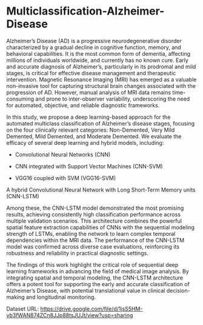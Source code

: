 # Multiclassification-Alzheimer-Disease
Alzheimer’s Disease (AD) is a progressive neurodegenerative disorder characterized by a gradual decline in cognitive function, memory, and behavioral capabilities. It is the most common form of dementia, affecting millions of individuals worldwide, and currently has no known cure. Early and accurate diagnosis of Alzheimer’s, particularly in its prodromal and mild stages, is critical for effective disease management and therapeutic intervention. Magnetic Resonance Imaging (MRI) has emerged as a valuable non-invasive tool for capturing structural brain changes associated with the progression of AD. However, manual analysis of MRI data remains time-consuming and prone to inter-observer variability, underscoring the need for automated, objective, and reliable diagnostic frameworks.

In this study, we propose a deep learning-based approach for the automated multiclass classification of Alzheimer’s disease stages, focusing on the four clinically relevant categories: Non-Demented, Very Mild Demented, Mild Demented, and Moderate Demented. We evaluate the efficacy of several deep learning and hybrid models, including:

- Convolutional Neural Networks (CNN)

- CNN integrated with Support Vector Machines (CNN-SVM)

- VGG16 coupled with SVM (VGG16-SVM)

 A hybrid Convolutional Neural Network with Long Short-Term Memory units (CNN-LSTM)

Among these, the CNN-LSTM model demonstrated the most promising results, achieving consistently high classification performance across multiple validation scenarios. This architecture combines the powerful spatial feature extraction capabilities of CNNs with the sequential modeling strength of LSTMs, enabling the network to learn complex temporal dependencies within the MRI data. The performance of the CNN-LSTM model was confirmed across diverse case evaluations, reinforcing its robustness and reliability in practical diagnostic settings.

The findings of this work highlight the critical role of sequential deep learning frameworks in advancing the field of medical image analysis. By integrating spatial and temporal modeling, the CNN-LSTM architecture offers a potent tool for supporting the early and accurate classification of Alzheimer’s Disease, with potential translational value in clinical decision-making and longitudinal monitoring.


Dataset URL: https://drive.google.com/file/d/1jsS5HM-vb3fWAN874ZCn8JJp88tsJUJt/view?usp=sharing 

